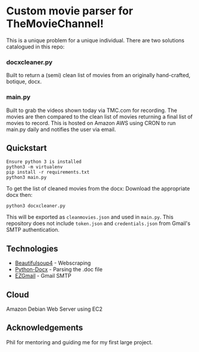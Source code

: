 # Custom movie parser for TheMovieChannel!

This is a unique problem for a unique individual. There are two solutions catalogued in this repo:

### docxcleaner.py
Built to return a (semi) clean list of movies from an originally hand-crafted, botique, docx. 

### main.py 
Built to grab the videos shown today via TMC.com for recording. The movies are then compared to the clean list of movies returning a final list of movies to record. This is hosted on Amazon AWS using CRON to run main.py daily and notifies the user via email.

## Quickstart

```
Ensure python 3 is installed
python3 -m virtualenv
pip install -r requirements.txt
python3 main.py
```

To get the list of cleaned movies from the docx:
Download the appropriate docx then:

```
python3 docxcleaner.py
```
This will be exported as ```cleanmovies.json``` and used in ```main.py```.
This repository does not include ```token.json``` and ```credentials.json``` from Gmail's SMTP authentication.

## Technologies
* <a href = 'https://www.crummy.com/software/BeautifulSoup/bs4/doc/'>Beautifulsoup4</a> - Webscraping
* <a href = 'https://python-docx.readthedocs.io/en/latest/'>Python-Docx</a> - Parsing the .doc file
* <a href = 'https://pypi.org/project/EZGmail/'>EZGmail</a> - Gmail SMTP

## Cloud
Amazon Debian Web Server using EC2

## Acknowledgements
Phil for mentoring and guiding me for my first large project.
